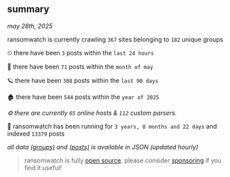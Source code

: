 
## summary
_may 28th, 2025_

ransomwatch is currently crawling `367` sites belonging to `182` unique groups

⏲ there have been `3` posts within the `last 24 hours`

🦈 there have been `71` posts within the `month of may`

🪐 there have been `308` posts within the `last 90 days`

🏚 there have been `544` posts within the `year of 2025`

_⚙️ there are currently `65` online hosts & `112` custom parsers._

🦕 ransomwatch has been running for `3 years, 8 months and 22 days` and indexed `13379` posts

_all data  [(groups)](http://ransomwhat.telemetry.ltd/groups) and [(posts)](http://ransomwhat.telemetry.ltd/posts) is available in JSON (updated hourly)_

> ransomwatch is fully [open source](https://github.com/joshhighet/ransomwatch#ransomwatch--). please consider [sponsoring](https://github.com/sponsors/joshhighet) if you find it useful!
